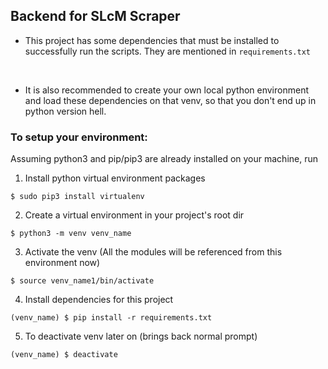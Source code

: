 ## Backend for SLcM Scraper

* This project has some dependencies that must be installed to successfully run the scripts. They are mentioned in `requirements.txt`
<br>

* It is also recommended to create your own local python environment and load these dependencies on that venv, so that you don't end up in python version hell.<br>

### To setup your environment:

Assuming python3 and pip/pip3 are already installed on your machine, run

1. Install python virtual environment packages
```
$ sudo pip3 install virtualenv 
```

2. Create a virtual environment in your project's root dir
```
$ python3 -m venv venv_name
```

3. Activate the venv (All the modules will be referenced from this environment now)
```
$ source venv_name1/bin/activate
```

4. Install dependencies for this project
```
(venv_name) $ pip install -r requirements.txt
```

5. To deactivate venv later on (brings back normal prompt)
```
(venv_name) $ deactivate
```
